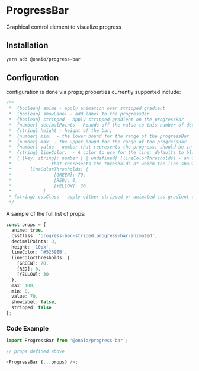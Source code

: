 # ProgressBar

Graphical control element to visualize progress

## Installation

```sh
yarn add @onaio/progress-bar
```

## Configuration

configuration is done via props; properties currently supported include:

```typescript
/**
 *  {boolean} anime - apply animation over stripped gradient
 *  {boolean} showLabel - add label to the progressBar
 *  {boolean} stripped - apply stripped gradient on the progressBar
 *  {number} decimalPoints - Rounds off the value to this number of decimalPoints;
 *  {string} height - height of the bar;
 *  {number} min:  - the lower bound for the range of the progressBar
 *  {number} max: - the upper bound for the range of the progressBar
 *  {number} value - number that represents the progress; should be in range[min, max)
 *  {string} lineColor:  - A color to use for the line; defaults to blue
 *  { [key: string]: number } | undefined} [lineColorThresholds] - an optional object
 *               that represents the thresholds at which the line should change colors
 *       lineColorThresholds: {
 *                [GREEN]: 70,
 *                [RED]: 0,
 *                [YELLOW]: 30
 *            }
 * {string} cssClass - apply either stripped or animated css gradient on progressBar
 */
```

A sample of the full list of props:

```typescript
const props = {
  anime: true,
  cssClass: 'progress-bar-striped progress-bar-animated',
  decimalPoints: 0,
  height: '10px',
  lineColor: '#5269EB',
  lineColorThresholds: {
    [GREEN]: 70,
    [RED]: 0,
    [YELLOW]: 30
  },
  max: 100,
  min: 0,
  value: 70,
  showLabel: false,
  stripped: false
};
```

### Code Example

```typescript
import ProgressBar from '@onaio/progress-bar';

// props defined above

<ProgressBar {...props} />;
```
